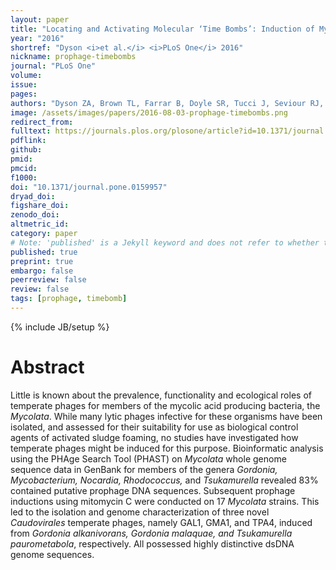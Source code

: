 ```yaml
---
layout: paper
title: "Locating and Activating Molecular ‘Time Bombs’: Induction of Mycolata Prophages"
year: "2016"
shortref: "Dyson <i>et al.</i> <i>PLoS One</i> 2016"
nickname: prophage-timebombs
journal: "PLoS One"
volume: 
issue:
pages: 
authors: "Dyson ZA, Brown TL, Farrar B, Doyle SR, Tucci J, Seviour RJ, Petrovski S"
image: /assets/images/papers/2016-08-03-prophage-timebombs.png
redirect_from: 
fulltext: https://journals.plos.org/plosone/article?id=10.1371/journal.pone.0159957
pdflink: 
github: 
pmid: 
pmcid: 
f1000: 
doi: "10.1371/journal.pone.0159957"
dryad_doi:
figshare_doi: 
zenodo_doi: 
altmetric_id: 
category: paper
# Note: 'published' is a Jekyll keyword and does not refer to whether the paper is published, but rather to whether this Markdown should be part of the rendered site.
published: true
preprint: true
embargo: false	
peerreview: false
review: false
tags: [prophage, timebomb]
---
```

{% include JB/setup %}

# Abstract 

Little is known about the prevalence, functionality and ecological roles of temperate phages for members of the mycolic acid producing bacteria, the *Mycolata*. While many lytic phages infective for these organisms have been isolated, and assessed for their suitability for use as biological control agents of activated sludge foaming, no studies have investigated how temperate phages might be induced for this purpose. Bioinformatic analysis using the PHAge Search Tool (PHAST) on *Mycolata* whole genome sequence data in GenBank for members of the genera *Gordonia, Mycobacterium, Nocardia, Rhodococcus,* and *Tsukamurella* revealed 83% contained putative prophage DNA sequences. Subsequent prophage inductions using mitomycin C were conducted on 17 *Mycolata* strains. This led to the isolation and genome characterization of three novel *Caudovirales* temperate phages, namely GAL1, GMA1, and TPA4, induced from *Gordonia alkanivorans, Gordonia malaquae, and Tsukamurella paurometabola*, respectively. All possessed highly distinctive dsDNA genome sequences.


